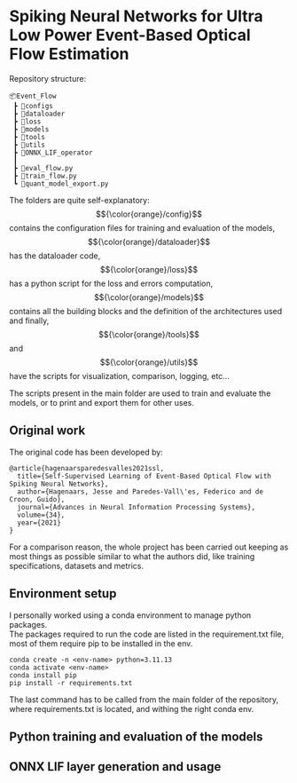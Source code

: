 # Spiking Neural Networks for Ultra Low Power Event-Based Optical Flow Estimation

Repository structure:

```
📦Event_Flow
 ┣ 📂configs
 ┣ 📂dataloader
 ┣ 📂loss
 ┣ 📂models
 ┣ 📂tools
 ┣ 📂utils
 ┣ 📂ONNX_LIF_operator
 ┃ 
 ┣ 📜eval_flow.py
 ┣ 📜train_flow.py
 ┗ 📜quant_model_export.py
```
The folders are quite self-explanatory: \
$${\color{orange}/config}$$ contains the configuration files for training and evaluation of the models, \
$${\color{orange}/dataloader}$$ has the dataloader code, \
$${\color{orange}/loss}$$ has a python script for the loss and errors computation, \
$${\color{orange}/models}$$ contains all the building blocks and the definition of the architectures used \
and finally, $${\color{orange}/tools}$$ and $${\color{orange}/utils}$$ have the scripts for visualization, comparison, logging, etc...

The scripts present in the main folder are used to train and evaluate the models, or to print and export them for other uses. 



## Original work

The original code has been developed by:

```
@article{hagenaarsparedesvalles2021ssl,
  title={Self-Supervised Learning of Event-Based Optical Flow with Spiking Neural Networks},
  author={Hagenaars, Jesse and Paredes-Vall\'es, Federico and de Croon, Guido},
  journal={Advances in Neural Information Processing Systems},
  volume={34},
  year={2021}
}
```

For a comparison reason, the whole project has been carried out keeping as most things as possible similar to what the authors did, like training specifications, datasets and metrics.



## Environment setup
I personally worked using a conda environment to manage python packages. \
The packages required to run the code are listed in the requirement.txt file, most of them require pip to be installed in the env. 

```
conda create -n <env-name> python=3.11.13
conda activate <env-name>
conda install pip
pip install -r requirements.txt
```

The last command has to be called from the main folder of the repository, where requirements.txt is located, and withing the right conda env. 



## Python training and evaluation of the models



## ONNX LIF layer generation and usage


